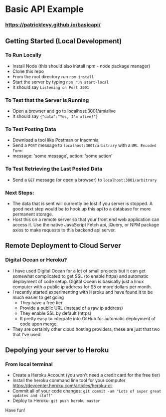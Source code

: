 # Basic API Example

### https://patricklevy.github.io/basicapi/

## Getting Started (Local Development)
### To Run Locally
- Install Node (this should also install npm - node package manager)
- Clone this repo
- From the root directory run `npm install`
- Start the server by typing `npm run start-local`
- It should say `Listening on Port 3001`

### To Test that the Server is Running
- Open a browser and go to localhost:3001/amialive
- It should say `{"data":"Yes, I'm alive!"}`

### To Test Posting Data
- Download a tool like Postman or Insomnia
- Send a `POST` message to `localhost:3001/arbitrary` with a `URL Encoded Form`: 
- message: 'some message', action: 'some action'

### To Test Retrieving the Last Posted Data
- Send a `GET` message (or open a browser) to `localhost:3001/arbitrary`

### Next Steps:
- The data that is sent will currently be lost if you server is stopped. A good next step would be to hook up this api to a database for more permanent storage.
- Host this on a remote server so that your front end web application can access it. Use the native JavaScript Fetch api, jQuery, or NPM package axios to make requests to this backend api server.

## Remote Deployment to Cloud Server

### Digital Ocean or Heroku?
- I have used Digital Ocean for a lot of small projects but it can get somewhat complicated to get SSL (to enable https) and automatic deployment of code setup. Digital Ocean is basically just a linux computer with a public ip address for $5 or more dollars per month.
- I recently started experimenting with Heroku and have found it to be much easier to get going
  - They have a free tier
  - Provide a public URL (instead of a raw ip address)
  - They enable SSL by default (https)
  - It pretty easy to integrate into GitHub for automatic deployment of code upon merge.
- They are certainly other cloud hosting providers, these are just that two that I've used

## Depolying your server to Heroku
### From local terminal
- Create a Heroku Account (you won't need a credit card for the free tier)
- Install the heroku command line tool for your computer https://devcenter.heroku.com/articles/heroku-cli
- Commit all of your code changes: `git commit -am "Lots of super great updates and stuff"`
- Deploy to Heroku: `git push heroku master`


Have fun!

